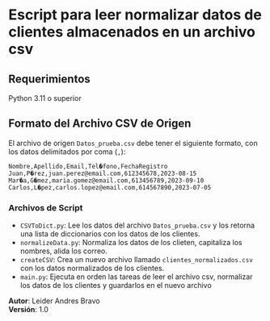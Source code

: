 # Escript para leer normalizar datos de clientes almacenados en un archivo csv


## Requerimientos

Python 3.11 o superior

## Formato del Archivo CSV de Origen

El archivo de origen `Datos_prueba.csv` debe tener el siguiente formato, con los datos delimitados por coma (`,`):

```
Nombre,Apellido,Email,Tel�fono,FechaRegistro
Juan,P�rez,juan.perez@email.com,612345678,2023-08-15
Mar�a,G�mez,maria.gomez@email.com,613456789,2023-09-10
Carlos,L�pez,carlos.lopez@email.com,614567890,2023-07-05
```

### Archivos de Script

- `CSVToDict.py`: Lee los datos del archivo `Datos_prueba.csv` y los retorna una lista de diccionarios con los datos de los clientes.
- `normalizeData.py`: Normaliza los datos de los clieten, capitaliza los nombres, alida los correo.
- `createCSV`: Crea un nuevo archivo llamado `clientes_normalizados.csv` con los datos normalizados de los clientes.
- `main.py`: Ejecuta en orden las tareas de leer el archivo csv, normalizar los datos de los clientes y guardarlos en el nuevo archivo



**Autor**: Leider Andres Bravo  
**Versión**: 1.0
